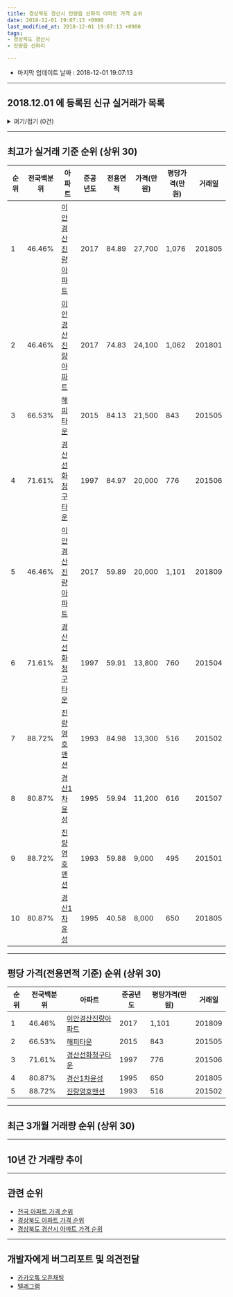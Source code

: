 ```yaml
---
title: 경상북도 경산시 진량읍 선화리 아파트 가격 순위
date: 2018-12-01 19:07:13 +0900
last_modified_at: 2018-12-01 19:07:13 +0900
tags:
- 경상북도 경산시
- 진량읍 선화리

---
```


* 마지막 업데이트 날짜 : 2018-12-01 19:07:13

---

## 2018.12.01 에 등록된 신규 실거래가 목록

<details>
<summary>펴기/접기 (0건)</summary>
<div markdown="1">

|아파트|전국백분위|준공년도|전용면적|가격(만원)|평당가격(만원)|거래일|
|---|---|---|---|---|---|---|
|없음|||||||


</div>
</details>

---

## 최고가 실거래 기준 순위 (상위 30)


|순위|전국백분위|아파트|준공년도|전용면적|가격(만원)|평당가격(만원)|거래일|
|---|---|---|---|---|---|---|---|
|1|46.46%|[이안경산진량아파트](https://search.naver.com/search.naver?query=%EA%B2%BD%EC%83%81%EB%B6%81%EB%8F%84+%EA%B2%BD%EC%82%B0%EC%8B%9C+%EC%A7%84%EB%9F%89%EC%9D%8D+%EC%84%A0%ED%99%94%EB%A6%AC+%EC%9D%B4%EC%95%88%EA%B2%BD%EC%82%B0%EC%A7%84%EB%9F%89%EC%95%84%ED%8C%8C%ED%8A%B8)|2017|84.89|27,700|1,076|201805|
|2|46.46%|[이안경산진량아파트](https://search.naver.com/search.naver?query=%EA%B2%BD%EC%83%81%EB%B6%81%EB%8F%84+%EA%B2%BD%EC%82%B0%EC%8B%9C+%EC%A7%84%EB%9F%89%EC%9D%8D+%EC%84%A0%ED%99%94%EB%A6%AC+%EC%9D%B4%EC%95%88%EA%B2%BD%EC%82%B0%EC%A7%84%EB%9F%89%EC%95%84%ED%8C%8C%ED%8A%B8)|2017|74.83|24,100|1,062|201801|
|3|66.53%|[해피타운](https://search.naver.com/search.naver?query=%EA%B2%BD%EC%83%81%EB%B6%81%EB%8F%84+%EA%B2%BD%EC%82%B0%EC%8B%9C+%EC%A7%84%EB%9F%89%EC%9D%8D+%EC%84%A0%ED%99%94%EB%A6%AC+%ED%95%B4%ED%94%BC%ED%83%80%EC%9A%B4)|2015|84.13|21,500|843|201505|
|4|71.61%|[경산선화청구타운](https://search.naver.com/search.naver?query=%EA%B2%BD%EC%83%81%EB%B6%81%EB%8F%84+%EA%B2%BD%EC%82%B0%EC%8B%9C+%EC%A7%84%EB%9F%89%EC%9D%8D+%EC%84%A0%ED%99%94%EB%A6%AC+%EA%B2%BD%EC%82%B0%EC%84%A0%ED%99%94%EC%B2%AD%EA%B5%AC%ED%83%80%EC%9A%B4)|1997|84.97|20,000|776|201506|
|5|46.46%|[이안경산진량아파트](https://search.naver.com/search.naver?query=%EA%B2%BD%EC%83%81%EB%B6%81%EB%8F%84+%EA%B2%BD%EC%82%B0%EC%8B%9C+%EC%A7%84%EB%9F%89%EC%9D%8D+%EC%84%A0%ED%99%94%EB%A6%AC+%EC%9D%B4%EC%95%88%EA%B2%BD%EC%82%B0%EC%A7%84%EB%9F%89%EC%95%84%ED%8C%8C%ED%8A%B8)|2017|59.89|20,000|1,101|201809|
|6|71.61%|[경산선화청구타운](https://search.naver.com/search.naver?query=%EA%B2%BD%EC%83%81%EB%B6%81%EB%8F%84+%EA%B2%BD%EC%82%B0%EC%8B%9C+%EC%A7%84%EB%9F%89%EC%9D%8D+%EC%84%A0%ED%99%94%EB%A6%AC+%EA%B2%BD%EC%82%B0%EC%84%A0%ED%99%94%EC%B2%AD%EA%B5%AC%ED%83%80%EC%9A%B4)|1997|59.91|13,800|760|201504|
|7|88.72%|[진량영호맨션](https://search.naver.com/search.naver?query=%EA%B2%BD%EC%83%81%EB%B6%81%EB%8F%84+%EA%B2%BD%EC%82%B0%EC%8B%9C+%EC%A7%84%EB%9F%89%EC%9D%8D+%EC%84%A0%ED%99%94%EB%A6%AC+%EC%A7%84%EB%9F%89%EC%98%81%ED%98%B8%EB%A7%A8%EC%85%98)|1993|84.98|13,300|516|201502|
|8|80.87%|[경산1차윤성](https://search.naver.com/search.naver?query=%EA%B2%BD%EC%83%81%EB%B6%81%EB%8F%84+%EA%B2%BD%EC%82%B0%EC%8B%9C+%EC%A7%84%EB%9F%89%EC%9D%8D+%EC%84%A0%ED%99%94%EB%A6%AC+%EA%B2%BD%EC%82%B01%EC%B0%A8%EC%9C%A4%EC%84%B1)|1995|59.94|11,200|616|201507|
|9|88.72%|[진량영호맨션](https://search.naver.com/search.naver?query=%EA%B2%BD%EC%83%81%EB%B6%81%EB%8F%84+%EA%B2%BD%EC%82%B0%EC%8B%9C+%EC%A7%84%EB%9F%89%EC%9D%8D+%EC%84%A0%ED%99%94%EB%A6%AC+%EC%A7%84%EB%9F%89%EC%98%81%ED%98%B8%EB%A7%A8%EC%85%98)|1993|59.88|9,000|495|201501|
|10|80.87%|[경산1차윤성](https://search.naver.com/search.naver?query=%EA%B2%BD%EC%83%81%EB%B6%81%EB%8F%84+%EA%B2%BD%EC%82%B0%EC%8B%9C+%EC%A7%84%EB%9F%89%EC%9D%8D+%EC%84%A0%ED%99%94%EB%A6%AC+%EA%B2%BD%EC%82%B01%EC%B0%A8%EC%9C%A4%EC%84%B1)|1995|40.58|8,000|650|201805|


---

## 평당 가격(전용면적 기준) 순위 (상위 30)


|순위|전국백분위|아파트|준공년도|평당가격(만원)|거래일|
|---|---|---|---|---|---|
|1|46.46%|[이안경산진량아파트](https://search.naver.com/search.naver?query=%EA%B2%BD%EC%83%81%EB%B6%81%EB%8F%84+%EA%B2%BD%EC%82%B0%EC%8B%9C+%EC%A7%84%EB%9F%89%EC%9D%8D+%EC%84%A0%ED%99%94%EB%A6%AC+%EC%9D%B4%EC%95%88%EA%B2%BD%EC%82%B0%EC%A7%84%EB%9F%89%EC%95%84%ED%8C%8C%ED%8A%B8)|2017|1,101|201809|
|2|66.53%|[해피타운](https://search.naver.com/search.naver?query=%EA%B2%BD%EC%83%81%EB%B6%81%EB%8F%84+%EA%B2%BD%EC%82%B0%EC%8B%9C+%EC%A7%84%EB%9F%89%EC%9D%8D+%EC%84%A0%ED%99%94%EB%A6%AC+%ED%95%B4%ED%94%BC%ED%83%80%EC%9A%B4)|2015|843|201505|
|3|71.61%|[경산선화청구타운](https://search.naver.com/search.naver?query=%EA%B2%BD%EC%83%81%EB%B6%81%EB%8F%84+%EA%B2%BD%EC%82%B0%EC%8B%9C+%EC%A7%84%EB%9F%89%EC%9D%8D+%EC%84%A0%ED%99%94%EB%A6%AC+%EA%B2%BD%EC%82%B0%EC%84%A0%ED%99%94%EC%B2%AD%EA%B5%AC%ED%83%80%EC%9A%B4)|1997|776|201506|
|4|80.87%|[경산1차윤성](https://search.naver.com/search.naver?query=%EA%B2%BD%EC%83%81%EB%B6%81%EB%8F%84+%EA%B2%BD%EC%82%B0%EC%8B%9C+%EC%A7%84%EB%9F%89%EC%9D%8D+%EC%84%A0%ED%99%94%EB%A6%AC+%EA%B2%BD%EC%82%B01%EC%B0%A8%EC%9C%A4%EC%84%B1)|1995|650|201805|
|5|88.72%|[진량영호맨션](https://search.naver.com/search.naver?query=%EA%B2%BD%EC%83%81%EB%B6%81%EB%8F%84+%EA%B2%BD%EC%82%B0%EC%8B%9C+%EC%A7%84%EB%9F%89%EC%9D%8D+%EC%84%A0%ED%99%94%EB%A6%AC+%EC%A7%84%EB%9F%89%EC%98%81%ED%98%B8%EB%A7%A8%EC%85%98)|1993|516|201502|


---

## 최근 3개월 거래량 순위 (상위 30)


<div style="width:100%;">
    <canvas id="deal_count_ranking" height="250"></canvas>
</div>


<script>
new Chart(document.getElementById("deal_count_ranking"), {
    type: 'horizontalBar',
    data: {
        labels: ['경산1차윤성', '진량영호맨션', '이안경산진량아파트'],
        datasets: [{
            label: '실거래 수',
            data: [9, 1, 1],
            borderColor: "rgba(255, 0, 128, 1)",
            backgroundColor: "rgba(255, 0, 128, 0.5)",
            fill: false,
        }]
    },
    options: {
        responsive: true,
        title: {
            display: true,
            text: '최근 3개월 거래량 순위'
        },
        tooltips: {
            mode: 'index',
            intersect: false,
            callbacks: {
                title: function(tooltipItems, data) {
                    return "실거래 수:";
                },
                label: function(tooltipItem, data) {
                    return data.labels[tooltipItem.index] + ": " + tooltipItem.xLabel;
                }
            }
        },
        hover: {
            mode: 'nearest',
            intersect: true
        },
        scales: {
            xAxes: [{
                display: true,
                scaleLabel: {
                    display: true,
                    labelString: '실거래 수'
                },
                ticks: {
                    suggestedMin: 0,
                }
            }],
            yAxes: [{
                display: true,
                ticks: {
                    autoSkip: false,
                    callback: function(value, index, values) {
                        if (value.length > 15)
                            return value.substr(0, 13) + "...";
                        else
                            return value;
                    }
                },
                scaleLabel: {
                    display: false,
                }
            }]
        }
    }
});

</script>


---

## 10년 간 거래량 추이


<div style="width:100%;">
    <canvas id="deal_progress" height="250"></canvas>
</div>

<script>
new Chart(document.getElementById("deal_progress"), {
    type: 'line',
    data: {
        labels: ['200812','200901','200902','200903','200904','200905','200906','200907','200908','200909','200910','200911','200912','201001','201002','201003','201004','201005','201006','201007','201008','201009','201010','201011','201012','201101','201102','201103','201104','201105','201106','201107','201108','201109','201110','201111','201112','201201','201202','201203','201204','201205','201206','201207','201208','201209','201210','201211','201212','201301','201302','201303','201304','201305','201306','201307','201308','201309','201310','201311','201312','201401','201402','201403','201404','201405','201406','201407','201408','201409','201410','201411','201412','201501','201502','201503','201504','201505','201506','201507','201508','201509','201510','201511','201512','201601','201602','201603','201604','201605','201606','201607','201608','201609','201610','201611','201612','201701','201702','201703','201704','201705','201706','201707','201708','201709','201710','201711','201712','201801','201802','201803','201804','201805','201806','201807','201808','201809','201810','201811','201812'],
        datasets: [{
            label: '실거래 수',
            pointRadius: 1,
            data: [12, 5, 12, 17, 11, 15, 14, 17, 9, 13, 11, 15, 7, 7, 21, 10, 14, 14, 8, 12, 8, 11, 21, 18, 11, 16, 19, 33, 24, 18, 11, 30, 27, 28, 28, 17, 12, 22, 20, 29, 14, 17, 14, 5, 4, 9, 15, 18, 6, 12, 13, 17, 21, 10, 17, 17, 7, 12, 26, 16, 13, 8, 18, 26, 15, 10, 20, 16, 10, 11, 19, 13, 9, 20, 12, 36, 25, 21, 12, 19, 11, 13, 10, 8, 5, 8, 12, 7, 7, 8, 5, 10, 7, 9, 8, 9, 6, 4, 6, 11, 12, 6, 14, 14, 15, 12, 19, 26, 9, 18, 16, 16, 16, 8, 10, 3, 8, 13, 5, 6, 0],
            borderColor: "rgba(255, 201, 14, 1)",
            backgroundColor: "rgba(255, 201, 14, 0.5)",
            fill: true,
        }]
    },
    options: {
        responsive: true,
        title: {
            display: true,
            text: '10년간 거래량 추이'
        },
        tooltips: {
            mode: 'index',
            intersect: false,
        },
        hover: {
            mode: 'nearest',
            intersect: true
        },
        scales: {
            xAxes: [{
                display: true,
                scaleLabel: {
                    display: true,
                    labelString: '년/월'
                }
            }],
            yAxes: [{
                display: true,
                ticks: {
                    suggestedMin: 0,
                },
                scaleLabel: {
                    display: true,
                    labelString: '실거래 수'
                }
            }]
        }
    }
});

</script>


---

## 관련 순위

- [전국 아파트 가격 순위](https://inasie.github.io/apt-ranking/전국)
- [경상북도 아파트 가격 순위](https://inasie.github.io/apt-ranking/경상북도)
- [경상북도 경산시 아파트 가격 순위](https://inasie.github.io/apt-ranking/경상북도-경산시)


---

## 개발자에게 버그리포트 및 의견전달

- [카카오톡 오픈채팅](https://open.kakao.com/o/gLJUAP4)
- [텔레그램](https://t.me/inasie)

